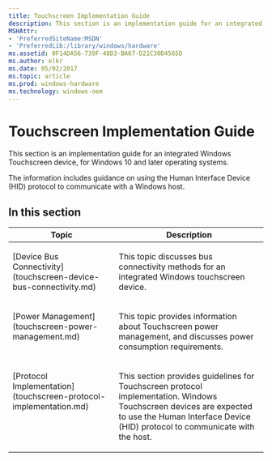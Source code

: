 ```yaml
---
title: Touchscreen Implementation Guide
description: This section is an implementation guide for an integrated Windows Touchscreen device, for Windows 10 and later operating systems.
MSHAttr:
- 'PreferredSiteName:MSDN'
- 'PreferredLib:/library/windows/hardware'
ms.assetid: 0F14DA56-739F-48D3-BA67-D21C30D4565D
ms.author: elkr
ms.date: 05/02/2017
ms.topic: article
ms.prod: windows-hardware
ms.technology: windows-oem
---
```


# Touchscreen Implementation Guide


This section is an implementation guide for an integrated Windows Touchscreen device, for Windows 10 and later operating systems.

The information includes guidance on using the Human Interface Device (HID) protocol to communicate with a Windows host.

## In this section


<table>
<thead valign="bottom">
<tr class="header">
<th>Topic</th>
<th>Description</th>
</tr>
</thead>
<tbody valign="top">
<tr class="odd">
<td><p>[Device Bus Connectivity](touchscreen-device-bus-connectivity.md)</p></td>
<td><p>This topic discusses bus connectivity methods for an integrated Windows touchscreen device.</p></td>
</tr>
<tr class="even">
<td><p>[Power Management](touchscreen-power-management.md)</p></td>
<td><p>This topic provides information about Touchscreen power management, and discusses power consumption requirements.</p></td>
</tr>
<tr class="odd">
<td><p>[Protocol Implementation](touchscreen-protocol-implementation.md)</p></td>
<td><p>This section provides guidelines for Touchscreen protocol implementation. Windows Touchscreen devices are expected to use the Human Interface Device (HID) protocol to communicate with the host.</p></td>
</tr>
</tbody>
</table>
